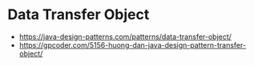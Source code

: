 # Data Transfer Object

- https://java-design-patterns.com/patterns/data-transfer-object/
- https://gpcoder.com/5156-huong-dan-java-design-pattern-transfer-object/